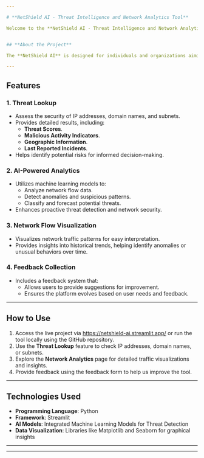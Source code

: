 ```yaml
---

# **NetShield AI - Threat Intelligence and Network Analytics Tool**

Welcome to the **NetShield AI - Threat Intelligence and Network Analytics Tool**! This project provides a powerful platform to analyze and interpret network flow data, identify potential threats, and gain actionable insights into malicious activities. By combining advanced analytics and AI-driven models, this tool enhances network security and promotes proactive monitoring.


## **About the Project**

The **NetShield AI** is designed for individuals and organizations aiming to maintain robust network security and gain deeper insights into network activities. By integrating AI models, the tool offers real-time analysis and anomaly detection, enabling users to address potential risks before they escalate.

---
```


## **Features**

### 1. **Threat Lookup**
- Assess the security of IP addresses, domain names, and subnets.
- Provides detailed results, including:
  - **Threat Scores**.
  - **Malicious Activity Indicators**.
  - **Geographic Information**.
  - **Last Reported Incidents**.
- Helps identify potential risks for informed decision-making.

### 2. **AI-Powered Analytics**
- Utilizes machine learning models to:
  - Analyze network flow data.
  - Detect anomalies and suspicious patterns.
  - Classify and forecast potential threats.
- Enhances proactive threat detection and network security.

### 3. **Network Flow Visualization**
- Visualizes network traffic patterns for easy interpretation.
- Provides insights into historical trends, helping identify anomalies or unusual behaviors over time.

### 4. **Feedback Collection**
- Includes a feedback system that:
  - Allows users to provide suggestions for improvement.
  - Ensures the platform evolves based on user needs and feedback.

---


## **How to Use**

1. Access the live project via https://netshield-ai.streamlit.app/ or run the tool locally using the GitHub repository.
2. Use the **Threat Lookup** feature to check IP addresses, domain names, or subnets.
3. Explore the **Network Analytics** page for detailed traffic visualizations and insights.
4. Provide feedback using the feedback form to help us improve the tool.

---

## **Technologies Used**

- **Programming Language**: Python  
- **Framework**: Streamlit  
- **AI Models**: Integrated Machine Learning Models for Threat Detection  
- **Data Visualization**: Libraries like Matplotlib and Seaborn for graphical insights  

---




---
